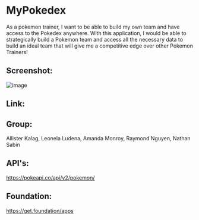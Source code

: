 # MyPokedex
As a pokemon trainer, I want to be able to build my own team and have access to the Pokedex anywhere. With this application, I would be able to strategically build a Pokemon team and access all the necessary data to build an ideal team that will give me a competitive edge over other Pokemon Trainers!

## Screenshot:
![image](https://github.com/smokhadar/project1-mean-memes/assets/127148387/4bb09913-0d2a-4538-b1fa-a62ac3e8ed95)

## Link: 


## Group:
 Allister Kalag,
 Leonela Ludena,
 Amanda Monroy,
 Raymond Nguyen,
 Nathan Sabin

## API's:
https://pokeapi.co/api/v2/pokemon/

## Foundation:
https://get.foundation/apps
